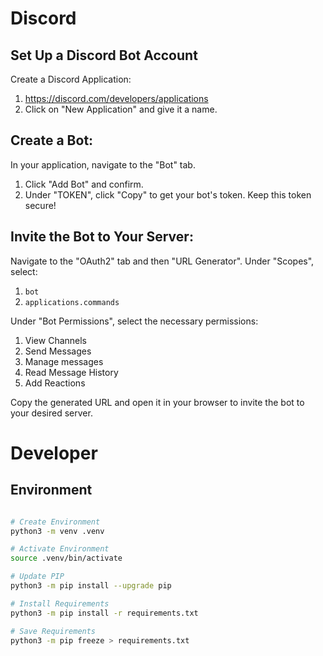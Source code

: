 
# Discord
## Set Up a Discord Bot Account
Create a Discord Application: 

1. https://discord.com/developers/applications
2. Click on "New Application" and give it a name.

## Create a Bot:

In your application, navigate to the "Bot" tab.
1. Click "Add Bot" and confirm.
2. Under "TOKEN", click "Copy" to get your bot's token. Keep this token secure!

## Invite the Bot to Your Server:

Navigate to the "OAuth2" tab and then "URL Generator".
Under "Scopes", select:
1. `bot`
2. `applications.commands`

Under "Bot Permissions", select the necessary permissions:
1. View Channels
2. Send Messages
3. Manage messages
4. Read Message History
5. Add Reactions

Copy the generated URL and open it in your browser to invite the bot to your desired server.
# Developer

## Environment

```sh

# Create Environment
python3 -m venv .venv

# Activate Environment
source .venv/bin/activate

# Update PIP
python3 -m pip install --upgrade pip

# Install Requirements
python3 -m pip install -r requirements.txt

# Save Requirements
python3 -m pip freeze > requirements.txt
```
